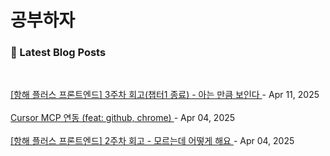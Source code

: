
# 공부하자

### 📕 Latest Blog Posts

<br/>

<a href="https://s-o-o-min.tistory.com/entry/%ED%95%AD%ED%95%B4-%ED%94%8C%EB%9F%AC%EC%8A%A4-%ED%94%84%EB%A1%A0%ED%8A%B8%EC%97%94%EB%93%9C-3%EC%A3%BC%EC%B0%A8-%ED%9A%8C%EA%B3%A0"> [항해 플러스 프론트엔드] 3주차 회고(챕터1 종료) - 아는 만큼 보인다 </a> - Apr 11, 2025<br/><br/>
<a href="https://s-o-o-min.tistory.com/entry/Cursor-MCP-%EC%97%B0%EB%8F%99-feat-github-chrome"> Cursor MCP 연동 (feat: github, chrome) </a> - Apr 04, 2025<br/><br/>
<a href="https://s-o-o-min.tistory.com/entry/%ED%95%AD%ED%95%B4-%ED%94%8C%EB%9F%AC%EC%8A%A4-%ED%94%84%EB%A1%A0%ED%8A%B8%EC%97%94%EB%93%9C-2%EC%A3%BC%EC%B0%A8-%ED%9A%8C%EA%B3%A0-%EB%AA%A8%EB%A5%B4%EB%8A%94%EB%8D%B0-%EC%96%B4%EB%96%BB%EA%B2%8C-%ED%95%B4%EC%9A%94"> [항해 플러스 프론트엔드] 2주차 회고 - 모르는데 어떻게 해요 </a> - Apr 04, 2025<br/><br/>
  
